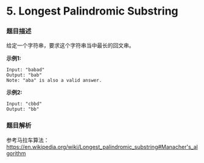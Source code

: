 # 5. Longest Palindromic Substring

### 题目描述

给定一个字符串，要求这个字符串当中最长的回文串。

**示例1:**

```
Input: "babad"
Output: "bab"
Note: "aba" is also a valid answer.
```

**示例2:**
```
Input: "cbbd"
Output: "bb"
```

### 题目解析

参考马拉车算法：https://en.wikipedia.org/wiki/Longest_palindromic_substring#Manacher's_algorithm
